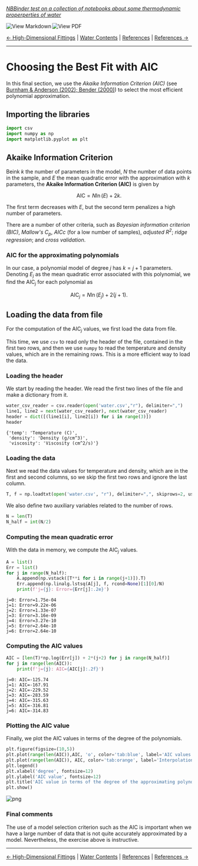 <!--HEADER-->
[*NBBinder test on a collection of notebooks about some thermodynamic properperties of water*](https://github.com/rmsrosa/nbbinder)

<!--BADGES-->
<a href="https://nbviewer.jupyter.org/github/rmsrosa/nbbinder/blob/master/tests/nb_export_builds/nb_water_md/05.00-Best_AIC_Fitting.md"><img align="left" src="https://img.shields.io/badge/view-markdown-orange" alt="View Markdown" title="View Markdown"></a>
&nbsp;<a href="https://nbviewer.jupyter.org/github/rmsrosa/nbbinder/blob/master/tests/nb_export_builds/nb_water_pdf/05.00-Best_AIC_Fitting.pdf"><img align="left" src="https://img.shields.io/badge/view-pdf-blueviolet" alt="View PDF" title="View PDF"></a>
&nbsp;

<!--NAVIGATOR-->
[<- High-Dimensional Fittings](04.00-High_Dim_Fittings.md) | [Water Contents](00.00-Water_Contents.md) | [References](BA.00-References.md) | [References ->](BA.00-References.md)

---


# Choosing the Best Fit with AIC

In this final section, we use the *Akaike Information Criterion (AIC)* (see [Burnham \& Anderson (2002); Bender (2000)](BA.00-References.ipynb)) to select the most efficient polynomial approximation.

## Importing the libraries


```python
import csv
import numpy as np
import matplotlib.pyplot as plt
```

## Akaike Information Criterion

Beink $k$ the number of parameters in the model, $N$ the number of data points in the sample, and $E$ the mean quadratic error with the approximation with $k$ parameters, the **Akaike Information Criterion (AIC)** is given by

$$
  \text{AIC} = N\ln(E) + 2k.
$$

The first term decreases with $E$, but the second term penalizes a high number of parameters.

There are a number of other criteria, such as *Bayesian information criterion (BIC)*, *Mallow's $C_p$*, *AICc* (for a low number of samples), *adjusted $R^2$*; *ridge regression*; and *cross validation*.

### AIC for the approximating polynomials

In our case, a polynomial model of degree $j$ has $k=j+1$ parameters. Denoting $E_j$ as the mean quadratic error associated with this polynomial, we find the $\text{AIC}_j$ for each polynomial as

$$
\text{AIC}_j = N\ln(E_j) + 2(j+1).
$$


## Loading the data from file

For the computation of the $\text{AIC}_j$ values, we first load the data from file.

This time, we use `csv` to read only the header of the file, contained in the first two rows, and then we use `numpy` to read the temperature and density values, which are in the remaining rows. This is a more efficient way to load the data.

### Loading the header

We start by reading the header. We read the first two lines of the file and make a dictionary from it.


```python
water_csv_reader = csv.reader(open('water.csv',"r"), delimiter=",")
line1, line2 = next(water_csv_reader), next(water_csv_reader)
header = dict([(line1[i], line2[i]) for i in range(3)])
header
```




    {'temp': 'Temperature (C)',
     'density': 'Density (g/cm^3)',
     'viscosity': 'Viscosity (cm^2/s)'}



### Loading the data

Next we read the data values for temperature and density, which are in the first and second columns, so we skip the first two rows and ignore the last column.


```python
T, f = np.loadtxt(open('water.csv', "r"), delimiter=",", skiprows=2, usecols=(0,1), unpack=True)
```

We also define two auxiliary variables related to the number of rows.


```python
N = len(T)
N_half = int(N/2)
```

### Computing the mean quadratic error

With the data in memory, we compute the $\text{AIC}_j$ values.


```python
A = list()
Err = list()
for j in range(N_half):
    A.append(np.vstack([T**i for i in range(j+1)]).T)
    Err.append(np.linalg.lstsq(A[j], f, rcond=None)[1][0]/N)
    print(f'j={j}: Error={Err[j]:.2e}')    
```

    j=0: Error=1.75e-04
    j=1: Error=9.22e-06
    j=2: Error=1.33e-07
    j=3: Error=3.16e-09
    j=4: Error=3.27e-10
    j=5: Error=2.64e-10
    j=6: Error=2.64e-10


### Computing the AIC values


```python
AIC = [len(T)*np.log(Err[j]) + 2*(j+2) for j in range(N_half)]
for j in range(len(AIC)):
    print(f'j={j}: AIC={AIC[j]:.2f}')
```

    j=0: AIC=-125.74
    j=1: AIC=-167.91
    j=2: AIC=-229.52
    j=3: AIC=-283.59
    j=4: AIC=-315.63
    j=5: AIC=-316.81
    j=6: AIC=-314.83


### Plotting the AIC value

Finally, we plot the AIC values in terms of the degree of the polynomials.


```python
plt.figure(figsize=(10,5))
plt.plot(range(len(AIC)),AIC, 'o', color='tab:blue', label='AIC values')
plt.plot(range(len(AIC)), AIC, color='tab:orange', label='Interpolation')
plt.legend()
plt.xlabel('degree', fontsize=12)
plt.ylabel('AIC value', fontsize=12)
plt.title('AIC value in terms of the degree of the approximating polynomial', fontsize=14)
plt.show()
```


![png](output_20_0.png)


### Final comments

The use of a model selection criterion such as the AIC is important when we have a large number of data that is not quite accurately approximated by a model. Nevertheless, the exercise above is instructive.

<!--NAVIGATOR-->

---
[<- High-Dimensional Fittings](04.00-High_Dim_Fittings.md) | [Water Contents](00.00-Water_Contents.md) | [References](BA.00-References.md) | [References ->](BA.00-References.md)

